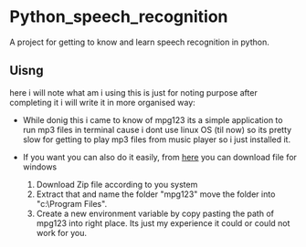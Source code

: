 # Python_speech_recognition
A project for getting to know and learn speech recognition in python.
## Uisng
here i will note what am i using this is just for noting purpose after completing it i will write it in more organised way:
- While donig this i came to know of mpg123 its a simple application to run mp3 files in terminal cause i dont use linux OS (til now) so its pretty slow for getting to play mp3 files from music player so i just installed it.
- If you want you can also do it easily, from [here](https://www.mpg123.de/download.shtml) you can download file for windows 
      
     1. Download Zip file according to you system
     2. Extract that and name the folder "mpg123" move the folder into "c:\Program Files".
     3. Create a new environment variable by copy pasting the path of mpg123 into right place.
     Its just my experience it could or could not work for you. 
